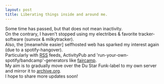 ```yaml
---
layout: post
title: Liberating things inside and around me.
---
```


Some time has passed, but that does not mean inactivity.<br>
On the contrary, I haven't stopped using my electribes & favorite tracker-software (sunvox & milkytracker).<br>
Also, the [meanwhile easier] selfhosted web has sparked my interest again (due to a spotify-hangover).<br>
Particularly with [RSS](https://openrss.org/guides/what-are-rss-feeds) feeds, ActivityPub and 'run-your-own-spotify/bandcamp'-generators like [faircamp](https://simonrepp.com/faircamp/).<br>
My aim is to gradually move over the Du Star Funk-label to my own server and mirror it to [archive.org](https://archive.org/details/leon-du-star-balatonion-funk).<br>
I hope to share more updates soon!

